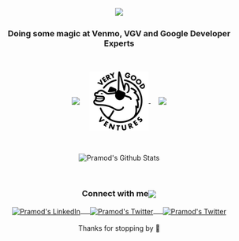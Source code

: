 <p align="center">
<img src="https://assets.codepen.io/2399829/banner_github.png"/>
</p>
<p align="center">
  <h3 align="center">Doing some magic at Venmo, VGV and Google Developer Experts</h3>
  &nbsp;
  <p align="center">
  <img align="center" src="https://assets.codepen.io/2399829/venmo_circle.png"/>
  &nbsp;
  &nbsp;
  <a href="https://verygood.ventures/"><img align="center" src="https://raw.githubusercontent.com/VGVentures/very_good_analysis/main/assets/vgv_logo.png"></img>     </a>
  &nbsp;
  &nbsp;
  <img align="center" src="https://assets.codepen.io/2399829/flutter_badge.png"/>
  </p>
</p>
<br>
<p align="center">
<img align="center" src="https://github-readme-stats.vercel.app/api?username=mkiisoft&count_private=true&theme=default&show_icons=true" alt="Pramod's Github Stats">
</p>
<br>
<div align="center">
  <h3 align="center">Connect with me<img align="center" src="https://github.com/rajput2107/rajput2107/blob/master/Assets/Handshake.gif" height="33px" /></h3> 
</div>
<p align="center">
 <a href="https://www.linkedin.com/in/marianozorrilla/" target="blank">
  <img align="center" alt="Pramod's LinkedIn" width="30px" src="https://www.vectorlogo.zone/logos/linkedin/linkedin-icon.svg" /> &nbsp; &nbsp;
 </a>
 <a href="https://twitter.com/geekmz" target="blank">
  <img align="center" alt="Pramod's Twitter" width="30px" src="https://www.vectorlogo.zone/logos/twitter/twitter-official.svg" /> &nbsp; &nbsp;
 </a>
 <a href="https://medium.com/@mkiisoft" target="blank">
  <img align="center" alt="Pramod's Twitter" width="30px" src="https://www.vectorlogo.zone/logos/medium/medium-tile.svg" />
 </a> 
  <br/>
  <br/>
  Thanks for stopping by 🦄<br/>
</p>
